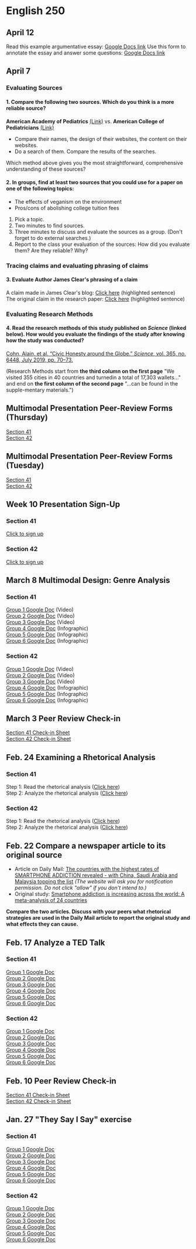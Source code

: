 # English 250
## April 12
Read this example argumentative essay: [Google Docs link](https://docs.google.com/document/d/1Nqqud-F-i1mbk3gjulVFwco2OT0H5MaWn3rXM-ThW5M/edit?usp=sharing)
Use this form to annotate the essay and answer some questions: [Google Docs link](https://docs.google.com/document/d/1KKljA7aSyOp0bQvWfToOYFdPnOiw1NQQV3WCYfXrzEA/copy)
## April 7
### Evaluating Sources
#### 1. Compare the following two sources. Which do you think is a more reliable source?
**American Academy of Pediatrics** [(Link)](https://www.aap.org/) vs. **American College of Pediatricians** [(Link)](https://acpeds.org/)  
- Compare their names, the design of their websites, the content on their websites.  
- Do a search of them. Compare the results of the searches.  

Which method above gives you the most straightforward, comprehensive understanding of these sources?
  
#### 2. In groups, find at least **two sources** that you could use for a paper on one of the following topics:  
- The effects of veganism on the environment  
- Pros/cons of abolishing college tuition fees  

1. Pick a topic.  
2. Two minutes to find sources.  
3. Three minutes to discuss and evaluate the sources as a group. (Don't forget to do external searches.)  
4. Report to the class your evaluation of the sources: How did you evaluate them? Are they reliable? Why?  
  
### Tracing claims and evaluating phrasing of claims
#### 3. Evaluate Author James Clear's phrasing of a claim
A claim made in James Clear's blog: [Click here](https://jamesclear.com/habits#:~:text=According%20to%20researchers%20at%20Duke%20University%2C%20habits%20account%20for%20about%2040%20percent%20of%20our%20behaviors%20on%20any%20given%20day.%C2%A0) (highlighted sentence)  
The original claim in the research paper: [Click here](https://drive.google.com/file/d/1gjJM0-7g2VHLGKrsNwGU53dFXbisX4J2/view?usp=sharing) (highlighted sentence)  
  
### Evaluating Research Methods 
#### 4. Read the research methods of this study published on *Science* (linked below). How would you evaluate the findings of the study after knowing how the study was conducted?
[Cohn, Alain, et al. “Civic Honesty around the Globe.” *Science*, vol. 365, no. 6448, July 2019, pp. 70–73.](https://www.science.org/doi/epdf/10.1126/science.aau8712)  
  
(Research Methods start from **the third column on the first page** "We visited 355 cities in 40 countries and turnedin a total of 17,303 wallets..." and end on **the first column of the second page** "...can be found in the supple-mentary materials.")  

## Multimodal Presentation Peer-Review Forms (Thursday)
[Section 41](https://docs.google.com/document/d/1ghurnLxXnvUpRcPvUf820ChzGAc6dEuM0ibQKtM4Hqo/edit?usp=sharing)  
[Section 42](https://docs.google.com/document/d/19zJxY2ttFheB7iqckbtGSpYYYGZ049tjPKXZy4KzKzg/edit?usp=sharing)
## Multimodal Presentation Peer-Review Forms (Tuesday)
[Section 41](https://docs.google.com/document/d/1lwDhV9cj6XKBZTjZKWX6uNhpP-aymfe4Zznb1fP8wWI/edit?usp=sharing)  
[Section 42](https://docs.google.com/document/d/1VQyqzEQauOSYSorJwRTh70kQ-aHo5wiMvTdJ4_pL5nU/edit?usp=sharing)
## Week 10 Presentation Sign-Up
### Section 41
[Click to sign up](https://docs.google.com/spreadsheets/d/13jzfRj7BMHuqp5q5OEt8mm9EWCevkxxtTNwlG5G195g/edit?usp=sharing)
### Section 42
[Click to sign up](https://docs.google.com/spreadsheets/d/1pCXKzQ5dq3-31OGGaW8mG5DCSyVzYm70JdYlD3gIp08/edit?usp=sharing)
## March 8 Multimodal Design: Genre Analysis
### Section 41  
[Group 1 Google Doc](https://docs.google.com/document/d/138Ak2ewXdeTCo9-FETxlpX2ojuIO4degnVUISGndwes/edit?usp=sharing) (Video)  
[Group 2 Google Doc](https://docs.google.com/document/d/1_Am7Rqu-kB39kMEOgAhG5AnaOjyGbsJ-7CEgK5FNuc0/edit?usp=sharing) (Video)  
[Group 3 Google Doc](https://docs.google.com/document/d/1U46mo3EgNa2in9HinjSYx6zqWak3JHHIFY8DKPvkCqU/edit?usp=sharing) (Video)  
[Group 4 Google Doc](https://docs.google.com/document/d/1X6HlnFohJb-_gtZunRMoEluPEYNAXh8lupaNd6PKSyg/edit?usp=sharing) (Infographic)  
[Group 5 Google Doc](https://docs.google.com/document/d/1dquD6bz-Idwh-eDoTQQB4Kr7AnSzZv_pKMrHCICox78/edit?usp=sharing) (Infographic)  
[Group 6 Google Doc](https://docs.google.com/document/d/1HyQDYfucwdWAxInjrATKEd6MOdEbevyj3fElN8WQ5wQ/edit?usp=sharing) (Infographic)  
### Section 42
[Group 1 Google Doc](https://docs.google.com/document/d/19cGjbn4ZgclAyKQKT3U2zgSR3VzhZ_HWehmpqKvAYDk/edit?usp=sharing) (Video)  
[Group 2 Google Doc](https://docs.google.com/document/d/1BWPPOL8ETjZcvzUegla2m19gW-tOIoZ_z7W9D4JFBMA/edit?usp=sharing) (Video)  
[Group 3 Google Doc](https://docs.google.com/document/d/1QDnDGTAcH-9-eFatbkWwtfZR32oj-arB7LB4teHiWCE/edit?usp=sharing) (Video)  
[Group 4 Google Doc](https://docs.google.com/document/d/1CFj59ziAuGjAgm4gK0ViStPhjByPCokX5Xk5McbNiTA/edit?usp=sharing) (Infographic)  
[Group 5 Google Doc](https://docs.google.com/document/d/1hdlXsV6YR8mHeg6Cmb1O2H7IfYdHhp9dOQXzdWJodGo/edit?usp=sharing) (Infographic)  
[Group 6 Google Doc](https://docs.google.com/document/d/16O8azObpnCNQhs8xSjrauOwwjV8584NgYNP5HplSuRA/edit?usp=sharing) (Infographic)  
## March 3 Peer Review Check-in
[Section 41 Check-in Sheet](https://docs.google.com/spreadsheets/d/1kBKyIt73toQFpUjIdySjTvfN3HwDB-HcCS3dGIh43yw/edit?usp=drivesdk)  
[Section 42 Check-in Sheet](https://docs.google.com/spreadsheets/d/1lw5J6OPxNnJ8qrSnMIw6MO5xt9Bc9IBsL2eQV0ovjPA/edit?usp=drivesdk)
## Feb. 24 Examining a Rhetorical Analysis
### Section 41
Step 1: Read the rhetorical analysis ([Click here](https://docs.google.com/document/d/1EnlyUzKnL1QXuH4LuuIxr_TC_1AeGQzKo1c-nsIrjwE/edit?usp=sharing))  
Step 2: Analyze the rhetorical analysis ([Click here](https://docs.google.com/document/d/1T7b7ZJQ_Hvqt9-fb1MWW5S5nK0rWPp08_1ltvHTIXwI/edit?usp=sharing))  
### Section 42
Step 1: Read the rhetorical analysis ([Click here](https://docs.google.com/document/d/1EnlyUzKnL1QXuH4LuuIxr_TC_1AeGQzKo1c-nsIrjwE/edit?usp=sharing))  
Step 2: Analyze the rhetorical analysis ([Click here](https://docs.google.com/document/d/1AievXr-o9kRyeAeolE1eZtj8RImqIJxQFR---mQCPSU/edit?usp=sharing))  
## Feb. 22 Compare a newspaper article to its original source
- Article on Daily Mail: [The countries with the highest rates of SMARTPHONE ADDICTION revealed - with China, Saudi Arabia and Malaysia topping the list](https://www.dailymail.co.uk/sciencetech/article-10498963/The-countries-highest-rates-SMARTPHONE-ADDICTION-revealed.html) *(The website will ask you for notification permission. Do not click "allow" if you don't intend to.)*  
- Original study: [Smartphone addiction is increasing across the world: A meta-analysis of 24 countries](https://www.sciencedirect.com/science/article/pii/S0747563221004611)  
  
**Compare the two articles. Discuss with your peers what rhetorical strategies are used in the Daily Mail article to report the original study and what effects they can cause.**
  
  
## Feb. 17 Analyze a TED Talk  
### Section 41  
[Group 1 Google Doc](https://docs.google.com/document/d/1qYI5lynSsi7NWc8DZyWc9oNRpxi4AdQeCtcNjIdXkAM/edit?usp=sharing)  
[Group 2 Google Doc](https://docs.google.com/document/d/1-t9oM7TU5hIAtXe-JntRM7bUg2VGe95dOKrfnGyopVE/edit?usp=sharing)  
[Group 3 Google Doc](https://docs.google.com/document/d/1rqXhOcgwwknyExrH_aHK2Cp1USNVWooVKztk8pkRef4/edit?usp=sharing)  
[Group 4 Google Doc](https://docs.google.com/document/d/1rPSiXFphv26WWXUWE80ICrvyb4Rg9i-v_VRkb7DiVxc/edit?usp=sharing)  
[Group 5 Google Doc](https://docs.google.com/document/d/1n-SfrmF2mpijl7J-p4A0LvI5uQcr2CU9gfwJJSnBDcE/edit?usp=sharing)  
[Group 6 Google Doc](https://docs.google.com/document/d/1PWSv0-Pn2CJCvIU2pX9sKqrBeTo4ibJDZqH2WjKhzcE/edit?usp=sharing)  
### Section 42
[Group 1 Google Doc](https://docs.google.com/document/d/1btrzuoK5dKz8_E-Us_A6sf-l08XUAYvoss21RI6L8WM/edit?usp=sharing)  
[Group 2 Google Doc](https://docs.google.com/document/d/19mUjDknT7JiBfe_hFAx5fE9MlgHgowHVAws3uh8bBSY/edit?usp=sharing)  
[Group 3 Google Doc](https://docs.google.com/document/d/1ca1F_HarTzT1Wsg6Un6tJ_hxtCAsZkv-9LREiTSUXwI/edit?usp=sharing)  
[Group 4 Google Doc](https://docs.google.com/document/d/1M-hyHepNhdtSpPxSqB5lRSWG2V67R5OhgR5813IIMuk/edit?usp=sharing)  
[Group 5 Google Doc](https://docs.google.com/document/d/1uWtRuTKaQNWLgjLiAAe8AT2yti-5kIwXJjsf5oBnO0A/edit?usp=sharing)  
[Group 6 Google Doc](https://docs.google.com/document/d/1YX3LFRyTIoumYZ0CatQFtlMXIrvUQcaez-SZwlyKW1Q/edit?usp=sharing)  
## Feb. 10 Peer Review Check-in
[Section 41 Check-in Sheet](https://docs.google.com/spreadsheets/d/1KsSTehisaN_yBLrUfyff19r2a1EVW10cniixz29uxBA/edit?usp=sharing)  
[Section 42 Check-in Sheet](https://docs.google.com/spreadsheets/d/1BaNEssPvV0DPb8C6tfZ7wH3efkv-R0Gx7UJS_uRmWLQ/edit?usp=sharing)
## Jan. 27 "They Say I Say" exercise 
### Section 41
[Group 1 Google Doc](https://docs.google.com/document/d/1yoOvsF0tqeerWqSfSmUFBKy11iu6TA77PcGjG7reMkA/edit?usp=sharing)  
[Group 2 Google Doc](https://docs.google.com/document/d/1h4UgpB__OWkHBME0F6IMbiE_JnJSIWPNkL_AYVq8rXg/edit?usp=sharing)  
[Group 3 Google Doc](https://docs.google.com/document/d/1uJPEIwCTesEAfjG9JVp6qLkIkzf2fLxaJIosTgMkmiY/edit?usp=sharing)  
[Group 4 Google Doc](https://docs.google.com/document/d/1XCPo4tu1QwD7ujFbJsw-juHJD5vHpbLwtKA6Jdu8cVg/edit?usp=sharing)  
[Group 5 Google Doc](https://docs.google.com/document/d/13YEUYLapS2U32XxnvVMoYCgGIU-tKL6XIsrE40MkdpQ/edit?usp=sharing)  
[Group 6 Google Doc](https://docs.google.com/document/d/1yHW7fJfrj0J0C6GsiSCMAzMB1TAE0PRNXraiJa7i0Ik/edit?usp=sharing)  
### Section 42
[Group 1 Google Doc](https://docs.google.com/document/d/1eFadVCB7tihOrt6we2MRjwSR6c6c0fGEbABKdscK8UM/edit?usp=sharing)  
[Group 2 Google Doc](https://docs.google.com/document/d/13cL-MqS_o9rlkVAl7Vq_OG7G6adb5_UTUbsR1kcpngg/edit?usp=sharing)  
[Group 3 Google Doc](https://docs.google.com/document/d/1LG_i7hpfvQPc4ut21XjTj11pSp6ArUw_Eca0IanYrrM/edit?usp=sharing)  
[Group 4 Google Doc](https://docs.google.com/document/d/1b6z3Aws5uG2aRkKpVU8DOdMFhzQJav9-dM5Bqh_Cni8/edit?usp=sharing)  
[Group 5 Google Doc](https://docs.google.com/document/d/1vtEiKOEcD8qm9f3SYvhKQertHatP8l33f6r8uwfTsM4/edit?usp=sharing)  
[Group 6 Google Doc](https://docs.google.com/document/d/1XzDkKIrNn-Do6RtrxjZymHllasbd5kraEx_NeTNNbbo/edit?usp=sharing)
